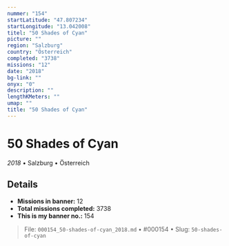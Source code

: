 ```yaml
---
nummer: "154"
startLatitude: "47.807234"
startLongitude: "13.042008"
titel: "50 Shades of Cyan"
picture: ""
region: "Salzburg"
country: "Österreich"
completed: "3738"
missions: "12"
date: "2018"
bg-link: ""
onyx: "0"
description: ""
lengthKMeters: ""
umap: ""
title: "50 Shades of Cyan"
---
```

# 50 Shades of Cyan

*2018* • Salzburg • Österreich



## Details

- **Missions in banner:** 12
- **Total missions completed:** 3738
- **This is my banner no.:** 154





> File: `000154_50-shades-of-cyan_2018.md` • #000154 • Slug: `50-shades-of-cyan`
